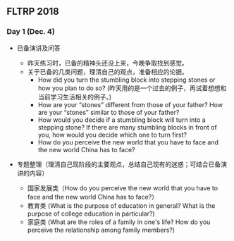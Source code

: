 ## FLTRP 2018

### Day 1 (Dec. 4)

+ 已备演讲及问答
  + 昨天练习时，已备的精神头还没上来，今晚争取找到感觉。
  + 关于已备的几类问题，理清自己的观点，准备相应的论据。
    + How did you turn the stumbling block into stepping stones or how you plan to do so? (昨天用的是一个过去的例子，再试着想想和当前学习生活相关的例子。)
    + How are your “stones” different from those of your father? How are your “stones” similar to those of your father?
    + How would you decide if a stumbling block will turn into a stepping stone? If there are many stumbling blocks in front of you, how would you decide which one to turn first?
    + How do you perceive the new world that you have to face and the new world China has to face?

+ 专题整理（理清自己现阶段的主要观点，总结自己现有的迷惑；可结合已备演讲的内容）
  + 国家发展类（How do you perceive the new world that you have to face and the new world China has to face?）
  + 教育类 (What is the purpose of education in general? What is the purpose of college education in particular?)
  + 家庭类 (What are the roles of a family in one's life? How do you perceive the relationship among family members?)
